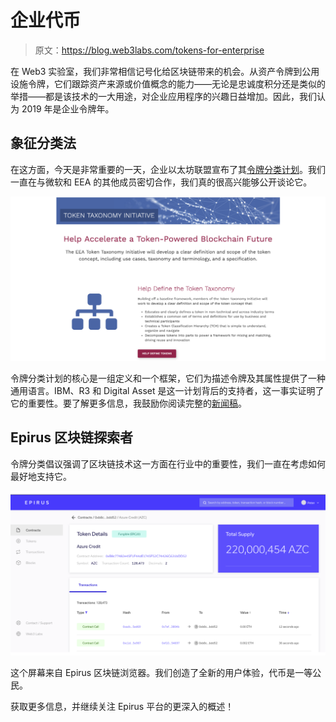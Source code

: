 # 企业代币

> 原文：<https://blog.web3labs.com/tokens-for-enterprise>

在 Web3 实验室，我们非常相信记号化给区块链带来的机会。从资产令牌到公用设施令牌，它们跟踪资产来源或价值概念的能力——无论是忠诚度积分还是类似的举措——都是该技术的一大用途，对企业应用程序的兴趣日益增加。因此，我们认为 2019 年是企业令牌年。

## 象征分类法

在这方面，今天是非常重要的一天，企业以太坊联盟宣布了其[令牌分类计划](https://entethalliance.org/token-taxonomy-initiative/)。我们一直在与微软和 EEA 的其他成员密切合作，我们真的很高兴能够公开谈论它。

![EEA Token Taxonomy Initiative](img/3d975d36bb7b521d1760b010727206cf.png)

令牌分类计划的核心是一组定义和一个框架，它们为描述令牌及其属性提供了一种通用语言。IBM、R3 和 Digital Asset 是这一计划背后的支持者，这一事实证明了它的重要性。要了解更多信息，我鼓励你阅读完整的[新闻稿](https://entethalliance.org/enterprise-ethereum-alliance-launches-blockchain-neutral-token-taxonomy-initiative-to-accelerate-a-token-powered-blockchain-future/)。

## Epirus 区块链探索者

令牌分类倡议强调了区块链技术这一方面在行业中的重要性，我们一直在考虑如何最好地支持它。

![EEA Token Taxonomy Initiative](img/50242a13a1392fdeea8e1b3b2f4d7164.png)

这个屏幕来自 Epirus 区块链浏览器。我们创造了全新的用户体验，代币是一等公民。

获取更多信息，并继续关注 Epirus 平台的更深入的概述！